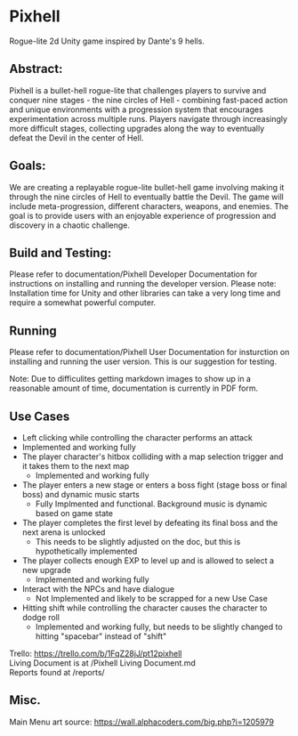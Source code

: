 # Pixhell
Rogue-lite 2d Unity game inspired by Dante's 9 hells.

## Abstract:
Pixhell is a bullet-hell rogue-lite that challenges players to survive and conquer nine stages - the nine circles of Hell - combining fast-paced action and unique environments with a progression system that encourages experimentation across multiple runs. Players navigate through increasingly more difficult stages, collecting upgrades along the way to eventually defeat the Devil in the center of Hell.

## Goals:
We are creating a replayable rogue-lite bullet-hell game involving making it through the nine circles of Hell to eventually battle the Devil. The game will include meta-progression, different characters, weapons, and enemies. The goal is to provide users with an enjoyable experience of progression and discovery in a chaotic challenge.

## Build and Testing:
Please refer to documentation/Pixhell Developer Documentation for instructions on installing and running the developer version. Please note: Installation time for Unity and other libraries can take a very long time and require a somewhat powerful computer. 

## Running
Please refer to documentation/Pixhell User Documentation for insturction on installing and running the user version. This is our suggestion for testing. 

Note: Due to difficulites getting markdown images to show up in a reasonable amount of time, documentation is currently in PDF form. 

## Use Cases
-  Left clicking while controlling the character performs an attack
  - Implemented and working fully
- The player character's hitbox colliding with a map selection trigger and it takes them to the next map
  - Implemented and working fully
- The player enters a new stage or enters a boss fight (stage boss or final boss) and dynamic music starts
  - Fully Implmented and functional. Background music is dynamic based on game state
- The player completes the first level by defeating its final boss and the next arena is unlocked
  - This needs to be slightly adjusted on the doc, but this is hypothetically implemented
- The player collects enough EXP to level up and is allowed to select a new upgrade
  - Implemented and working fully
- Interact with the NPCs and have dialogue
  - Not Implemented and likely to be scrapped for a new Use Case
- Hitting shift while controlling the character causes the character to dodge roll
  - Implemented and working fully, but needs to be slightly changed to hitting "spacebar" instead of "shift"


Trello: https://trello.com/b/1FqZ28jJ/pt12pixhell <br>
Living Document is at /Pixhell Living Document.md <br>
Reports found at /reports/

## Misc.
Main Menu art source:
https://wall.alphacoders.com/big.php?i=1205979
